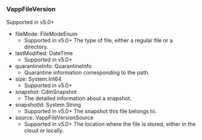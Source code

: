 ### VappFileVersion
Supported in v5.0+

- fileMode: FileModeEnum
  - Supported in v5.0+
  The type of file, either a regular file or a directory.
- lastModified: DateTime
  - Supported in v5.0+
- quarantineInfo: QuarantineInfo
  - Quarantine information corresponding to the path.
- size: System.Int64
  - Supported in v5.0+
- snapshot: CdmSnapshot
  - The detailed information about a snapshot.
- snapshotId: System.String
  - Supported in v5.0+
  The snapshot this file belongs to.
- source: VappFileVersionSource
  - Supported in v5.0+
  The location where the file is stored, either in the cloud or locally.

